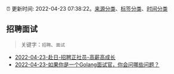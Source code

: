 :alarm_clock: 更新时间: 2022-04-23 07:38:22。[来源分类](../README.md)、[标签分类](../TAGS.md)、[时间分类](../TIMELINE.md)

## 招聘面试


> 关键字：`招聘`、`面试`



- [2022-04-23-赴日-招聘正社员-高薪高成长](https://www.v2ex.com/t/848736) 
- [2022-04-23-如果你是一个Golang面试官，你会问哪些问题？](https://toutiao.io/k/0acpnu3) 
